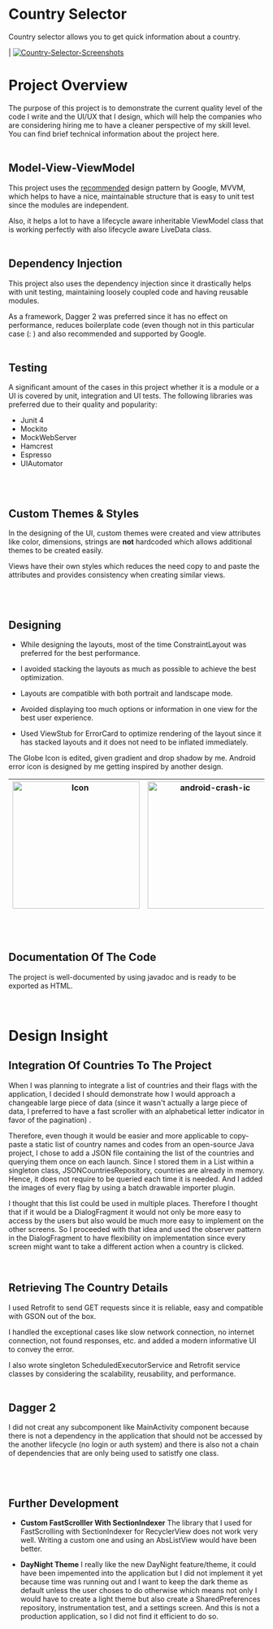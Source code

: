 # Country Selector

Country selector allows you to get quick information about a country.


| <a href="https://ibb.co/ZMRnhXj"><img src="https://i.ibb.co/QK726Qg/Country-Selector-Screenshots.png" alt="Country-Selector-Screenshots" border="0"></a>  






# Project Overview

  The purpose of this project is to demonstrate the current quality level of the code I write and the UI/UX that I  design, which will help the companies who are considering hiring me to have a cleaner perspective of my skill level.
<br>
You can find brief technical information about the project here.
<br>
<br>

## Model-View-ViewModel

This project uses the [recommended](https://developer.android.com/jetpack/docs/guide#recommended-app-arch) design pattern by Google, MVVM, which helps to have a nice, maintainable structure that is easy to unit test since the modules are independent.

Also, it helps a lot to have a lifecycle aware inheritable ViewModel class that is working perfectly with also lifecycle aware LiveData class. 
<br>
<br>

## Dependency Injection
This project also uses the dependency injection since it drastically helps with unit testing, maintaining loosely coupled code and having reusable modules.

As a framework, Dagger 2 was preferred since it has no effect on performance, reduces boilerplate code (even though not in this particular case (: ) and also recommended and supported by Google. 
<br>
<br>

## Testing

A significant amount of the cases in this project whether it is a module or a UI is covered by unit, integration and UI tests.
The following libraries was preferred due to their quality and popularity:

 - Junit 4
 - Mockito
 - MockWebServer
 - Hamcrest
 - Espresso
 - UIAutomator
<br>
<br>

## Custom Themes & Styles

In the designing of the UI, custom themes were created and view attributes like color, dimensions, strings are **not** hardcoded which allows additional themes to be created easily.

Views have their own styles which reduces the need copy to and paste the attributes and provides consistency when creating similar views.

<br>
<br>

## Designing

 - While designing the layouts, most of the time ConstraintLayout was preferred for the best performance.
  
 -  I avoided stacking the layouts as much as possible to achieve the best optimization.
   
 -  Layouts are compatible with both portrait and landscape mode.
 
 - Avoided displaying too much options or information in one view for the best user experience.
 
 - Used ViewStub for ErrorCard to optimize rendering of the layout since it has stacked layouts and it does not need to be inflated immediately. 



The Globe Icon is edited, given gradient and drop shadow by me.
Android error icon is designed by me getting inspired by another design.

|<a href="https://imgbb.com/"><img src="https://i.ibb.co/7ncmqcN/globe.png" alt="Icon" height="250" width="250" border="0"></a>  |<a href="https://imgbb.com/"><img src="https://i.ibb.co/QNyqdKN/android-crash-ic.png" alt="android-crash-ic" height="250" width="250" border="0"></a>  |
|--|--|

<br>
<br>

## Documentation Of The Code

The project is well-documented by using javadoc and is ready to be exported as HTML. 
<br>
<br>
<br>

# Design Insight

## Integration Of Countries To The Project
When I was planning to integrate a list of countries and their flags with the application, I decided I should demonstrate how I would approach a changeable large piece of data (since it wasn't actually a large piece of data, I preferred to have a fast scroller with an alphabetical letter indicator in favor of the pagination) .

Therefore,  even though it would be easier and more applicable to copy-paste a static list of country names and codes from an open-source Java project,  I chose to add a JSON file containing the list of the countries and querying them once on each launch. Since I stored them in a List within a singleton class, JSONCountriesRepository, countries are already in memory. Hence, it does not require to be queried each time it is needed.
And I added the images of every flag by using a batch drawable importer plugin.

I thought that this list could be used in multiple places. Therefore I thought that if it would be a DialogFragment it would not only be more easy to access by the users but also would be much more easy to implement on the other screens. So I proceeded with that idea and used the observer pattern in the DialogFragment to have flexibility on implementation since every screen might want to take a different action when a country is clicked.

<br>

## Retrieving The Country Details

I used Retrofit to send GET requests since it is reliable, easy and compatible with GSON out of the box.

I handled the exceptional cases like slow network connection, no internet connection, not found responses, etc. and added a modern informative UI to convey the error.

I also wrote singleton ScheduledExecutorService and Retrofit service classes by considering the scalability, reusability, and performance.
<br>
<br>
## Dagger 2

I did not creat any subcomponent like MainActivity component because there is not a dependency in the application that should not be accessed by the another lifecycle (no login or auth system) and there is also not a chain of dependencies that are only being used to satistfy one class.

<br>
<br>

## Further Development

 - **Custom FastScrolller With SectionIndexer**
The library that I used for FastScrolling with SectionIndexer for RecyclerView does not work very well.
Writing a custom one and using an AbsListView would have been better.


 - **DayNight Theme**
I really like the new DayNight feature/theme, it could have been impemented into the application but I did not implement it yet because time was running out and I want to keep the dark theme as default unless the user choses to do otherwise which means not only I would have to create a light theme but also create a SharedPreferences repository, instrumentation test, and a settings screen. 
And this is not a production application, so I did not find it efficient to do so.
